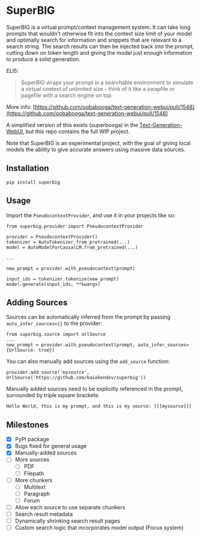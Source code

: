 # SuperBIG

SuperBIG is a virtual prompt/context management system. It can take long prompts that wouldn't otherwise fit into the context size limit of your model and optimally search for information and snippets that are relevant to a search string. The search results can then be injected back into the prompt, cutting down on token length and giving the model just enough information to produce a solid generation.

ELI5: 
> SuperBIG wraps your prompt in a searchable environment to simulate a virtual context of unlimited size - think of it like a swapfile or pagefile with a search engine on top

More info: [https://github.com/oobabooga/text-generation-webui/pull/1548](https://github.com/oobabooga/text-generation-webui/pull/1548)

A simplified version of this exists (superbooga) in the [Text-Generation-WebUI](https://github.com/oobabooga/text-generation-webui), but this repo contains the full WIP project.

Note that SuperBIG is an experimental project, with the goal of giving local models the ability to give accurate answers using massive data sources.

## Installation
```
pip install superbig
```

## Usage

Import the `PseudocontextProvider`, and use it in your projects like so:

```
from superbig.provider import PseudocontextProvider

provider = PseudocontextProvider()
tokenizer = AutoTokenizer.from_pretrained(...)
model = AutoModelForCausalLM.from_pretrained(...)

...

new_prompt = provider.with_pseudocontext(prompt)

input_ids = tokenizer.tokenize(new_prompt)
model.generate(input_ids, **kwargs)
```

## Adding Sources

Sources can be automatically inferred from the prompt by passing `auto_infer_sources={}` to the provider:

```
from superbig.source import UrlSource
...
new_prompt = provider.with_pseudocontext(prompt, auto_infer_sources={UrlSource: true})
```

You can also manually add sources using the `add_source` function:

```
provider.add_source('mysource', UrlSource('https://github.com/kaiokendev/superbig'))
```

Manually added sources need to be explicitly referenced in the prompt, surrounded by triple square brackets:

```
Hello World, this is my prompt, and this is my source: [[[mysource]]]
```

## Milestones
- [x] PyPI package
- [x] Bugs fixed for general usage
- [x] Manually-added sources
- [ ] More sources
    - [ ] PDF
    - [ ] Filepath
- [ ] More chunkers
    - [ ] Multitext 
    - [ ] Paragraph
    - [ ] Forum
- [ ] Allow each source to use separate chunkers
- [ ] Search result metadata
- [ ] Dynamically shrinking search result pages
- [ ] Custom search logic that incorporates model output (Focus system)
